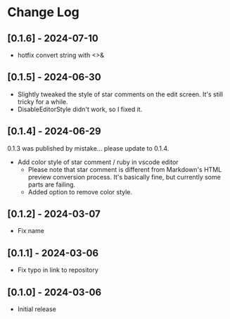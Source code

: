 # Change Log

## [0.1.6] - 2024-07-10

- hotfix convert string with <>&

## [0.1.5] - 2024-06-30

- Slightly tweaked the style of star comments on the edit screen. It's still tricky for a while.
- DisableEditorStyle didn't work, so I fixed it.

## [0.1.4] - 2024-06-29

0.1.3 was published by mistake... please update to 0.1.4.

- Add color style of star comment / ruby in vscode editor
    - Please note that star comment is different from Markdown's HTML preview conversion process. It's basically fine, but currently some parts are failing.
    - Added option to remove color style.

## [0.1.2] - 2024-03-07

- Fix name

## [0.1.1] - 2024-03-06

- Fix typo in link to repository

## [0.1.0] - 2024-03-06

- Initial release